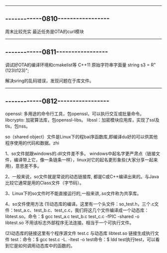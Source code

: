 ---------------------------------
------------0810-----------------
---------------------------------
周末比较充实
最近任务是OTA的curl模块



---------------------------------
------------0811-----------------
---------------------------------
调试好OTA的编译环境和cmakelist等
C++11 原始字符串字面量
string s3 = R"(123\t123)";

解决sring的乱码错误，发现问题在于库文件。

---------------------------------
------------0812-----------------
---------------------------------
openssl: 多用途的命令行工具，包openssl，可以执行交互或批量命令。
libcrypto: 加密算法库，包openssl-libs。
libssl：加密模块应用库，实现了ssl及tls，包nss。


so（shared object）文件是Linux下的程bai序函数库,即编译du好的可以供其他程序使用的代码和数据。zhi

1、so文件就跟windows的.dll文件差不多。
windows中起名字更严肃点（链接文件，编译带上它，像一条链条一样），linux对它的起名更形象些(大家分享一起来用)，意思差不多。

2、一般来说，so文件就是常说的动态链接库, 都是C或C++编译出来的。与Java比较它通常是用的Class文件（字节码）。

3、Linux下的so文件时不能直接运行的,一般来讲,.so文件称为共享库。

4、so文件使用方法
(1)动态库的编译。这里有一个头文件：so_test.h，三个.c文件：test_a.c、test_b.c、test_c.c，我们将这几个文件编译成一个动态库：libtest.so。命令：$ gcc test_a.c test_b.c test_c.c -fPIC -shared -o libtest.so 不用该标志外部程序无法连接。相当于一个可执行文件。

(2)动态库的链接这里有个程序源文件 test.c 与动态库 libtest.so 链接生成执行文件 test：命令：$ gcc test.c -L. -ltest -o test命令：$ ldd test执行test，可以看到它是如何调用动态库中的函数的。

